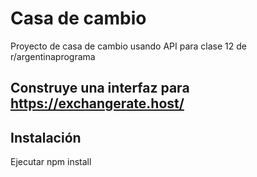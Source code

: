# Casa de cambio

Proyecto de casa de cambio usando API para clase 12 de r/argentinaprograma

## Construye una interfaz para https://exchangerate.host/

## Instalación

Ejecutar npm install
